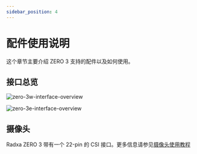 ```yaml
---
sidebar_position: 4
---
```


# 配件使用说明

这个章节主要介绍 ZERO 3 支持的配件以及如何使用。

## 接口总览

<Tabs queryString="model">
<TabItem value="zero-3w" label="ZERO 3W">

![zero-3w-interface-overview](/img/zero/zero3/zero-3w-interface-overview.webp)

</TabItem>
<TabItem value="zero-3e" label="ZERO 3E">

![zero-3e-interface-overview](/img/zero/zero3/zero-3e-interface-overview.webp)

</TabItem>
</Tabs>

## 摄像头

Radxa ZERO 3 带有一个 22-pin 的 CSI 接口。更多信息请参见[摄像头使用教程](../accessories/camera)
